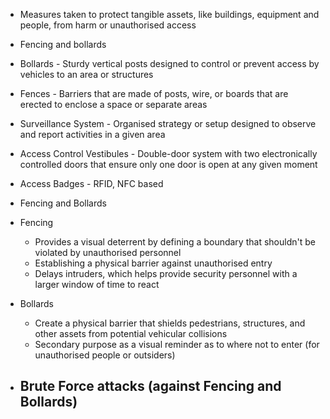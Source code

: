 - Measures taken to protect tangible assets, like buildings, equipment and people, from harm or unauthorised access

- Fencing and bollards
- Bollards - Sturdy vertical posts designed to control or prevent access by vehicles to an area or structures
- Fences - Barriers that are made of posts, wire, or boards that are erected to enclose a space or separate areas
- Surveillance System - Organised strategy or setup designed to observe and report activities in a given area
- Access Control Vestibules - Double-door system with two electronically controlled doors that ensure only one door is open at any given moment
- Access Badges - RFID, NFC based

- Fencing and Bollards
- Fencing
	- Provides a visual deterrent by defining a boundary that shouldn't be violated by unauthorised personnel
	- Establishing a physical barrier against unauthorised entry
	- Delays intruders, which helps provide security personnel with a larger window of time to react
- Bollards
	- Create a physical barrier that shields pedestrians, structures, and other assets from potential vehicular collisions
	- Secondary purpose as a visual reminder as to where not to enter (for unauthorised people or outsiders) 
- Brute Force attacks (against Fencing and Bollards)
	- 
